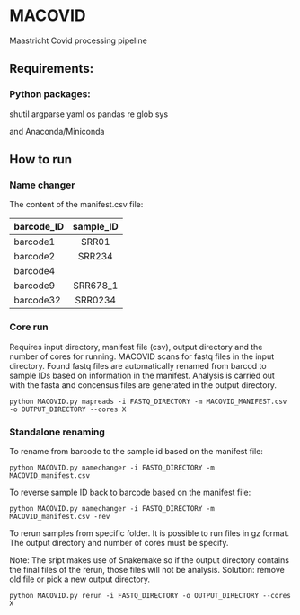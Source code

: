 # MACOVID
Maastricht Covid processing pipeline

## Requirements:

### Python packages:

shutil
argparse
yaml
os
pandas
re
glob
sys

and Anaconda/Miniconda

## How to run

### Name changer

The content of the manifest.csv file:

| barcode_ID | sample_ID |
| ---------- |:---------:|
| barcode1   | SRR01     |
| barcode2   | SRR234    |
| barcode4   |           |
| barcode9   | SRR678_1  |
| barcode32  | SRR0234   |


### Core run

Requires input directory, manifest file (csv), output directory and the number of cores for running. MACOVID scans for fastq files in the input directory. Found fastq files are automatically renamed from barcod to sample IDs based on information in the manifest. Analysis is carried out with the fasta and concensus files are generated in the output directory.

```
python MACOVID.py mapreads -i FASTQ_DIRECTORY -m MACOVID_MANIFEST.csv -o OUTPUT_DIRECTORY --cores X
```

### Standalone renaming

To rename from barcode to the sample id based on the manifest file:

```
python MACOVID.py namechanger -i FASTQ_DIRECTORY -m MACOVID_manifest.csv 
```

To reverse sample ID back to barcode based on the manifest file:

```
python MACOVID.py namechanger -i FASTQ_DIRECTORY -m MACOVID_manifest.csv -rev
```

To rerun samples from specific folder. It is possible to run files in gz format. The output directory and number of cores must be specify.

Note: The sript makes use of Snakemake so if the output directory contains the final files of the rerun, those files will not be analysis. Solution: remove old file or pick a new output directory. 

```
python MACOVID.py rerun -i FASTQ_DIRECTORY -o OUTPUT_DIRECTORY --cores X
```

